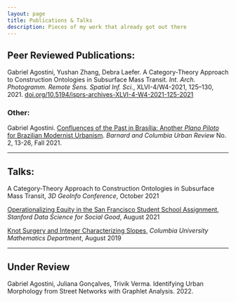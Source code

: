 ```yaml
---
layout: page
title: Publications & Talks
description: Pieces of my work that already got out there
---
```


## Peer Reviewed Publications:

Gabriel Agostini, Yushan Zhang, Debra Laefer. A Category-Theory Approach to Construction Ontologies in Subsurface Mass Transit. _Int. Arch. Photogramm. Remote Sens. Spatial Inf. Sci._, XLVI-4/W4-2021, 125–130, 2021. [doi.org/10.5194/isprs-archives-XLVI-4-W4-2021-125-2021](https://www.int-arch-photogramm-remote-sens-spatial-inf-sci.net/XLVI-4-W4-2021/125/2021/)

### Other:

Gabriel Agostini. [Confluences of the Past in Brasília: Another _Plano Piloto_ for Brazilian Modernist Urbanism](../files/urban_review_fall21.pdf). _Barnard and Columbia Urban Review_ No. 2, 13-26, Fall 2021.

---

## Talks:

A Category-Theory Approach to Construction Ontologies in Subsurface Mass Transit, _3D GeoInfo Conference_, October 2021

[Operationalizing Equity in the San Francisco Student School Assignment](https://www.youtube.com/watch?v=48FYug28Bzw&t=3531s), _Stanford Data Science for Social Good_, August 2021

[Knot Surgery and Integer Characterizing Slopes](https://youtu.be/0LLg-Lr_me4), _Columbia University Mathematics Department_, August 2019

---
## Under Review

Gabriel Agostini, Juliana Gonçalves, Trivik Verma. Identifying Urban Morphology from Street Networks with Graphlet Analysis. 2022.
